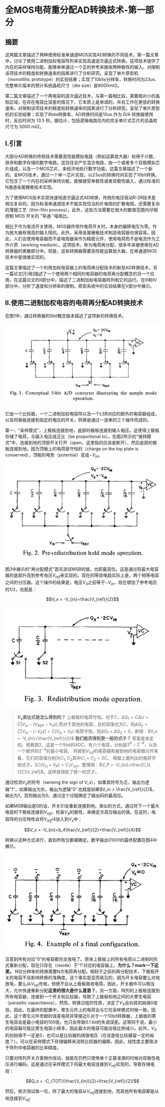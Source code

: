 # 全MOS电荷重分配AD转换技术-第一部分

## 摘要

这两篇文章描述了两种使用标准单通道MOS实现AD转换的不同技术。第一篇文章中，讨论了使用二进制加权电容阵列来实现高速逐次逼近式转换。这项技术提供了内在的采样保持功能，能够单单通过一个正的参考来接收两种极性的输入。对限制该项技术的精度和转换速率的因素进行了分析研究。呈现了单片原型机（monolithic prototype）的实验结果；实现了10bits分辨率，转换时间为23us.完整单片版本的预计系统晶粒尺寸（die size）是8000mil2。

第二篇文章描述了一个两电容的逐次逼近技术，与第一篇相比较，需要相对小的晶粒区域，在存在电容比误差的情况下，它本质上是单调的，并且工作在更低的转换速率。对限制该项技术的精度和转换速率的因素进行了分析研究。呈现了单片原型机的实验结果；实现了8bits转换率，AD转换时间是10us.作为 D/A 转换器使用时，反应时间为 13.5 秒。据估计，包括逻辑电路在内的完全单片式芯片的总晶粒尺寸为 5000 mil2。

## Ⅰ.引言

大部分AD转换的传统技术需要高性能模拟电路（例如运算放大器）和用于计数、排序和数字存储的数字电路。这往往会产生混合电路，由一个或者多个双极模拟芯片组成，以及一个MOS芯片，来经济地执行数字功能。这篇文章描述了一个新的，全MOS技术，通过一个单一芯片实现，以23us的转换时间实现了10bit转换。它包含了一个内在的采样保持功能，能够接受单极性或者双极性输入，通过标准的N通道金属栅极技术实现。

为了使用MOS技术实现快速地逐次逼近式AD转换，传统的电压驱动R-2R技术是相当复杂的，因为标准单通道技术不能实现恰当的片电阻的扩散电阻。还需要复杂的薄膜工艺（thin-film process）。此外，这些方法需要在很大的数值范围内仔细控制 MOS 开关的 "导通 "电阻比。

相比于作为电流开关使用，MOS器件用作电荷开关时，本身的偏移电压为零。作为放大器有很高的输入阻抗。此外，采用金属栅极技术制造电容器也很容易。因此，人们会使用电容器而不是电阻器来作为精密元件，使用电荷而不是电流作为工作介质（working medium）。这项技术，称为电荷再分配，很多年来被使用在AD转换器的离散部分中。但是，这些转换器需要高性能运算放大器，在单通道MOS技术中是很难实现的。

这篇文章描述了一个利用加权电容器上的电荷再分配技术的新型AD转换技术，另一篇论文[引用]描述了一个使用两个相同的电容器的电荷再分配概念的另一个应用。在这篇论文的Ⅱ部分中，描述了二进制加权电容器阵列和它的运行。在Ⅲ和Ⅳ部分中，分析了速度和分辨率的限制。原型系统中的实验结果在Ⅴ部分中展示。

## Ⅱ.使用二进制加权电容的电荷再分配AD转换技术

在图1中，通过转换器的5bit概念版本描述了这项新的转换技术。

![fig1](fig1.png)

它由一个比较器，一个二进制加权电容阵以及一个LSB对应的额外的电容器组成，以及将极板连接到指定的电压的开关。转换是通过一连串的三个操作完成的。

第一，“采样模式”，上极板连接到地，底部的极板连接到输入电压。这使得上极板存储了电荷，与输入电压成正比（be proportional to）。在图2所示的“保持模式”中，连接到地的顶部开关打开（open，这里指的应该是断开），然后底部的极板连接到地。因为顶板上的电荷是守恒的（charge on the top plate is conserved），顶板的电势（potential）变成$-V_{in}$。

![fig2](fig2.png)

图3中展示的“再分配模式”首先测试MSB的值，也即最高位。这是通过将最大电容器的底部升高到参考电压$V_{ref}$来实现的。现在的等效电路实际上是，两个相等电容之间的分压器。这个操作的结果是，电压$V_X$之前等于$-V_{in}$，现在增加了参考电压的1/2，也就是：

$$V_x = -V_{in}+\frac{V_{ref}}{2}$$

![fig3](fig3.png)

>**$V_x$表达式是怎么得到的？**
上极板的电荷守恒。对于C，$\Delta Q_1 = C\Delta U = C[V_{in}-(V_{REF}-V_P)]$
而对于其他的电容，总的容值也为C，则$\Delta Q_2 = C[V_{in}-(-V_P)]=C(V_{in}+V_P)$
电荷守恒，则$\Delta Q_1 + \Delta Q_2 = 0$，即得：$V_x = -V_{in}+\frac{V_{ref}}{2}$
**我们能否得到更一般的式子？**
答案是肯定的。观察图2，这是一个5bit的ADC，有六个电容，分别是$2^0 - 2^{-4}$，以及一个额外的$2^{-4}$的最小电容。
将接到$V_{ref}$的电容器和接到地的电容器分开来看，它们的容值分别为$C_1,C_2$其中$C_1+C_2 = 2C$。
根据上面列出的电荷守恒式子，$2C(V_{in}+V_P)=C_1V_{ref}$，整理得：$V_P = -V_{in}+\frac{C_1}{2C}V_{ref}$。这样就得到了统一的式子。

通过检测$V_x$的符号（seneing the sign of V_x），如果其符号为正，输出为逻辑“1”，如果输出为负，输出为逻辑“0”.也就是如果$V_in > \frac{V_{ref}}{2}$，输出为1，否则输出为0。通过这个过程确定了输出码的最高位。

如果MSB输出是0的话，开关S1会重新连接到地。类似的方式，通过将下一个最大电容的下极板连接到$V_{ref}$，检查$V_X$的极性，来确定次高位输出的值。在这时，电容阵的分压特性会将$V_{ref}/4$加入到$V_x$中：

$$V_x = -V_{in}+b_4\frac{V_{ref}}{2}+\frac{V_{ref}}{4}$$

转换以这种方式进行，直到所有位都被确定。数字输出01001的最终配置在图4中展示。

![fig4](fig4.png)

注意到所有对应“0”的电容都完全放电了。原来上极板上的所有电荷以二进制的形式重新分配，现在只存在（reside）于“1”对应的电容器上。**为什么？mark一下这里。** N位分辨率的转换需要N次电荷再分配。相较于之前的再分配技术，下极板开关的电容不会影响转换的准确度。这个事实是显而易见的，因为开关电容要么对地放电，要么从$V_{ref}$充电，但绝不会从上极板吸收电荷。因此，开关器件可以相当大，允许快速重新分配**这里的很大是什么意思？**。另一方面，阵列的上极板连接到所有电容器，连接到一个开关和比较器，导致了上极板和地之间的大寄生电容（parasitic capacitance）。然而，转换过程的性质，决定了$V_X$会向其初始值0收敛。因此，在最终的配置中，寄生元件上的电荷会与它在采样模式时候一致。因此，这个寄生元件贡献的误差电荷非常接近0.对于一个10bit转换器，上极板的寄生电容会是最小电容的100倍，也只会导致0.1 bit的失调误差。这等同于说，最小的电容器可能比寄生电容小得多，因此最大的电容可能会按比例减小。此外，$V_X$的初始值不一定是0，也可以是比较器的阈值电压（应该是给比较器留一定的裕度？）。可以在采样模式下存储偏移来消除比较器的偏移。因此，线性度主要取决于阵列中电容器的比率精度。

只要对阵列开关方案稍作改动，就能在仍然只使用单个正基准源的时候对双极性电压进行编码。这是通过在采样模式下将最大电容连接到$V_{ref}$实现的，导致存储电荷：

$$Q_x = -C_{TOT}(\frac{V_{in}}{2}+\frac{V_{ref}}{2})$$

然后，依次测试每一位，除了最大的电容从$V_{ref}$连接到地，而其他所有电容都是从地连接到$V_{ref}$
